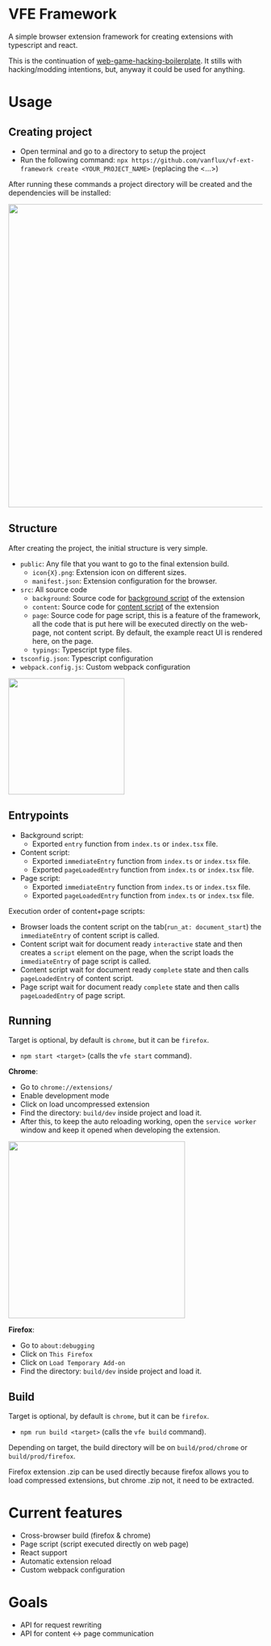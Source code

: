 # VFE Framework

A simple browser extension framework for creating extensions with typescript and react.

This is the continuation of [web-game-hacking-boilerplate](https://github.com/vanflux/web-game-hacking-boilerplate). It stills with hacking/modding intentions, but, anyway it could be used for anything.

# Usage

## Creating project

- Open terminal and go to a directory to setup the project
- Run the following command: `npx https://github.com/vanflux/vf-ext-framework create <YOUR_PROJECT_NAME>` (replacing the <...>)

After running these commands a project directory will be created and the dependencies will be installed:

<image src="docs/images/usage-npx.png" width="600"></image>

## Structure

After creating the project, the initial structure is very simple.

- `public`: Any file that you want to go to the final extension build.
  - `icon{X}.png`: Extension icon on different sizes.
  - `manifest.json`: Extension configuration for the browser.
- `src`: All source code
  - `background`: Source code for [background script](https://developer.mozilla.org/en-US/docs/Mozilla/Add-ons/WebExtensions/Background_scripts) of the extension
  - `content`: Source code for [content script](https://developer.mozilla.org/en-US/docs/Mozilla/Add-ons/WebExtensions/Content_scripts) of the extension
  - `page`: Source code for page script, this is a feature of the framework, all the code that is put here will be executed directly on the web-page, not content script. By default, the example react UI is rendered here, on the page.
  - `typings`: Typescript type files.
- `tsconfig.json`: Typescript configuration
- `webpack.config.js`: Custom webpack configuration

<image src="docs/images/usage-project-dir-struct.png" width="230"></image>

## Entrypoints

- Background script:
  - Exported `entry` function from `index.ts` or `index.tsx` file.
- Content script:
  - Exported `immediateEntry` function from `index.ts` or `index.tsx` file.
  - Exported `pageLoadedEntry` function from `index.ts` or `index.tsx` file.
- Page script:
  - Exported `immediateEntry` function from `index.ts` or `index.tsx` file.
  - Exported `pageLoadedEntry` function from `index.ts` or `index.tsx` file.

Execution order of content+page scripts:

- Browser loads the content script on the tab(`run_at: document_start`) the `immediateEntry` of content script is called.
- Content script wait for document ready `interactive` state and then creates a `script` element on the page, when the script loads the `immediateEntry` of page script is called.
- Content script wait for document ready `complete` state and then calls `pageLoadedEntry` of content script.
- Page script wait for document ready `complete` state and then calls `pageLoadedEntry` of page script.

## Running

Target is optional, by default is `chrome`, but it can be `firefox`.

- `npm start <target>` (calls the `vfe start` command).

**Chrome**:

- Go to `chrome://extensions/`
- Enable development mode
- Click on load uncompressed extension
- Find the directory: `build/dev` inside project and load it.
- After this, to keep the auto reloading working, open the `service worker` window and keep it opened when developing the extension.

<image src="docs/images/service-worker.png" width="350"></image>

**Firefox**:

- Go to `about:debugging`
- Click on `This Firefox`
- Click on `Load Temporary Add-on`
- Find the directory: `build/dev` inside project and load it.

## Build

Target is optional, by default is `chrome`, but it can be `firefox`.

- `npm run build <target>` (calls the `vfe build` command).

Depending on target, the build directory will be on `build/prod/chrome` or `build/prod/firefox`.

Firefox extension .zip can be used directly because firefox allows you to load compressed extensions, but chrome .zip not, it need to be extracted.

# Current features

- Cross-browser build (firefox & chrome)
- Page script (script executed directly on web page)
- React support
- Automatic extension reload
- Custom webpack configuration

# Goals

- API for request rewriting
- API for content <-> page communication
